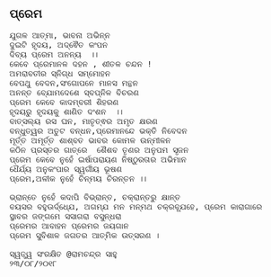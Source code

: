 ## ପ୍ରେମ
<pre>
ଯୁଗଳ ଆତ୍ମା, ଭାବନା ଅଭିନ୍ନ
ଦୁଇଟି ହୃଦୟ, ଅଦ୍ଵୈତ କଂପନ
ଦିବ୍ୟ ପ୍ରେମ ଅନନ୍ୟ  ।।
କେବେ ପ୍ରେମାନଳ ଦହନ , ଶୀତଳ ଚନ୍ଦନ !
ଅମରାବତୀର ସ୍ନିଗ୍ଧ ସମ୍ମୋହନ
ବେପଥୁ ବେଦନ,ସଂଗୋପନେ ମାନସ ମନ୍ଥନ
ଅନନ୍ତ ବ୍ଯୋମଦେଶେ ସ୍ବପ୍ନିଳ ବିଚରଣ
ପ୍ରେମ କେବେ କାଦମ୍ବରୀ ଶିହରଣ
ହୃଦୟରୁ ହୃଦୟକୁ ଶାଣିତ ଦଂଶନ  ।।
ବାତ୍ସଲ୍ୟ ରସ ଘନ, ମାତୃତ୍ଵର ଅମୃତ କ୍ଷରଣ
ବନ୍ଧୁତ୍ୱର ଅତୁଟ ବନ୍ଧନ,ପ୍ରେମାନନ୍ଦେ ଭକ୍ତି ନିବେଦନ
ମୂର୍ତ୍ତ ଅମୂର୍ତ୍ତ ଶାଶ୍ବତ ଭାବର କୋମଳ ଉନ୍ମୀଳନ
କଠିନ ପ୍ରସ୍ତର ଗାତ୍ରେ  ଶୈଶବ ତୃଣର ଅନୁପମ ସୃଜନ
ପ୍ରେମ କେବେ ନୁହେଁ ଇର୍ଷାପରାୟଣ ନିଷ୍ଠୁରତାର ଅଭିମାନ
ଧୈର୍ଯ୍ୟ ଅନୁକଂପାର ସ୍ୱର୍ଗୀୟ ଭୂଷଣ
ପ୍ରେମ,ଅଳୀକ ନୁହେଁ ଚିନ୍ମୟ ଚିରନ୍ତନ ।।

ଭ୍ରାନ୍ତେ ନୁହେଁ କଦାପି ବିଭ୍ରାନ୍ତ, ଚକ୍ରାନ୍ତରୁ କ୍ଷାନ୍ତ
ବୟସର ବହୁଊର୍ଦ୍ଧ୍ଯେ, ଅଗମ୍ଯ ମନ ମନ୍ମଥ ଚକ୍ରବ୍ଯୂହେ, ପ୍ରେମ କାରାଗାରେ
ସ୍ଥାବର ଜଙ୍ଗମେ ସସାଗରା ବସୁନ୍ଧରା
ପ୍ରେମର ଆବାହନ ପ୍ରେମର ଜୟଗାନ
ପ୍ରେମ ସୁବିଶାଳ ଜଗତର ଆତ୍ମିକ ଉତ୍ସରଣ ।

ସ୍ୱତ୍ତ୍ୱ ସଂରକ୍ଷିତ @ରାମଚନ୍ଦ୍ର ସାହୁ
୨୩/୦୮/୨୦୧୮
</pre>

